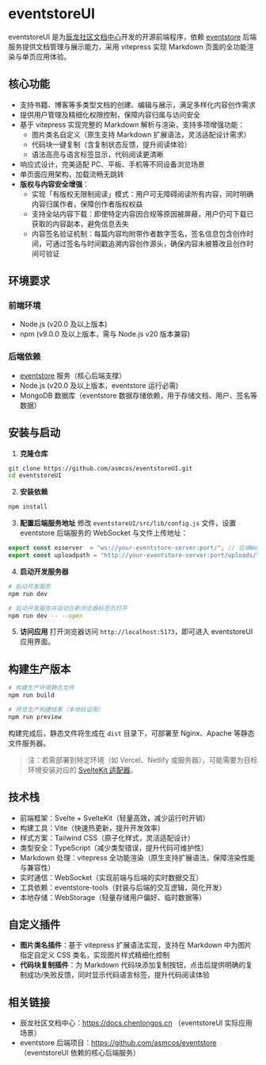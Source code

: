 # eventstoreUI

eventstoreUI 是为[辰龙社区文档中心](https://docs.chenlongos.cn)开发的开源前端程序，依赖 [eventstore](https://github.com/asmcos/eventstore) 后端服务提供文档管理与展示能力，采用 vitepress 实现 Markdown 页面的全功能渲染与单页应用体验。


## 核心功能

- 支持书籍、博客等多类型文档的创建、编辑与展示，满足多样化内容创作需求
- 提供用户管理及精细化权限控制，保障内容归属与访问安全
- 基于 vitepress 实现完整的 Markdown 解析与渲染，支持多项增强功能：
  - 图片类名自定义（原生支持 Markdown 扩展语法，灵活适配设计需求）
  - 代码块一键复制（含复制状态反馈，提升阅读体验）
  - 语法高亮与语言标签显示，代码阅读更清晰
- 响应式设计，完美适配 PC、平板、手机等不同设备浏览场景
- 单页面应用架构，加载流畅无跳转
- **版权与内容安全增强**：
  - 实现「有版权无限制阅读」模式：用户可无障碍阅读所有内容，同时明确内容归属作者，保障创作者版权权益
  - 支持全站内容下载：即使特定内容因合规等原因被屏蔽，用户仍可下载已获取的内容副本，避免信息丢失
  - 内容签名验证机制：每篇内容均附带作者数字签名，签名信息包含创作时间，可通过签名与时间戳追溯内容创作源头，确保内容未被篡改且创作时间可验证


## 环境要求

### 前端环境
- Node.js (v20.0 及以上版本)
- npm (v9.0.0 及以上版本，需与 Node.js v20 版本兼容)

### 后端依赖
- [eventstore](https://github.com/asmcos/eventstore) 服务（核心后端支撑）
- Node.js (v20.0 及以上版本，eventstore 运行必需)
- MongoDB 数据库（eventstore 数据存储依赖，用于存储文档、用户、签名等数据）


## 安装与启动

1. **克隆仓库**
```bash
git clone https://github.com/asmcos/eventstoreUI.git
cd eventstoreUI
```

2. **安装依赖**
```bash
npm install
```

3. **配置后端服务地址**
修改 `eventstoreUI/src/lib/config.js` 文件，设置 eventstore 后端服务的 WebSocket 与文件上传地址：
```javascript
export const esserver  = "ws://your-eventstore-server:port/"; // 后端WebSocket服务地址
export const uploadpath = "http://your-eventstore-server:port/uploads/"; // 后端文件上传地址
```

4. **启动开发服务器**
```bash
# 启动开发服务
npm run dev

# 启动开发服务并自动在新浏览器标签页打开
npm run dev -- --open
```

5. **访问应用**
打开浏览器访问 `http://localhost:5173`，即可进入 eventstoreUI 应用界面。


## 构建生产版本

```bash
# 构建生产环境静态文件
npm run build

# 预览生产构建结果（本地验证用）
npm run preview
```

构建完成后，静态文件将生成在 `dist` 目录下，可部署至 Nginx、Apache 等静态文件服务器。  
> 注：若需部署到特定环境（如 Vercel、Netlify 或服务器），可能需要为目标环境安装对应的 [SvelteKit 适配器](https://svelte.dev/docs/kit/adapters)。


## 技术栈

- 前端框架：Svelte + SvelteKit（轻量高效，减少运行时开销）
- 构建工具：Vite（快速热更新，提升开发效率）
- 样式方案：Tailwind CSS（原子化样式，灵活适配设计）
- 类型安全：TypeScript（减少类型错误，提升代码可维护性）
- Markdown 处理：vitepress 全功能渲染（原生支持扩展语法，保障渲染性能与兼容性）
- 实时通信：WebSocket（实现前端与后端的实时数据交互）
- 工具依赖：eventstore-tools（封装与后端的交互逻辑，简化开发）
- 本地存储：WebStorage（轻量存储用户偏好、临时数据等）


## 自定义插件

- **图片类名插件**：基于 vitepress 扩展语法实现，支持在 Markdown 中为图片指定自定义 CSS 类名，实现图片样式精细化控制
- **代码块复制插件**：为 Markdown 代码块添加复制按钮，点击后提供明确的复制成功/失败反馈，同时显示代码语言标签，提升代码阅读体验


## 相关链接

- 辰龙社区文档中心：https://docs.chenlongos.cn  （eventstoreUI 实际应用场景）
- eventstore 后端项目：https://github.com/asmcos/eventstore （eventstoreUI 依赖的核心后端服务）